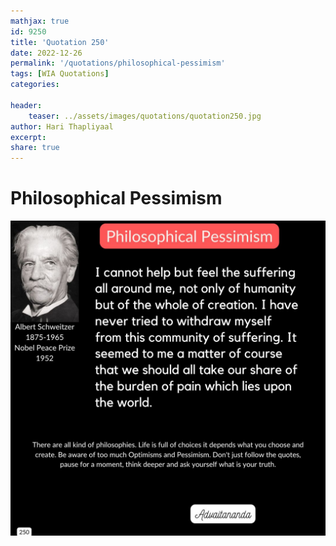 ```yaml
---
mathjax: true
id: 9250
title: 'Quotation 250'
date: 2022-12-26
permalink: '/quotations/philosophical-pessimism'
tags: [WIA Quotations] 
categories: 

header:
    teaser: ../assets/images/quotations/quotation250.jpg
author: Hari Thapliyaal 
excerpt:
share: true 
---
```


# Philosophical Pessimism

![Philosophical Pessimism?](../assets/images/quotations/quotation250.jpg)
